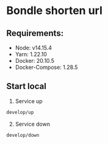 # Bondle shorten url

## Requirements:
- Node: v14.15.4 
- Yarn: 1.22.10
- Docker: 20.10.5
- Docker-Compose: 1.28.5
## Start local

1. Service up
```bash
develop/up
```
2. Service down
```bash
develop/down
```